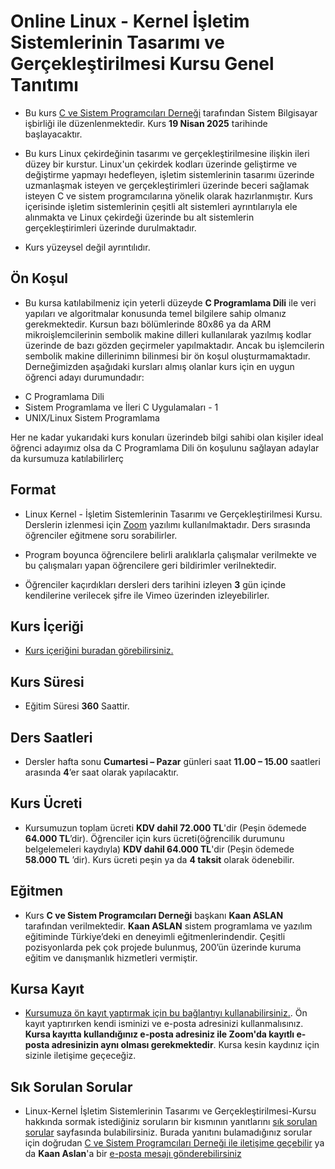# Online Linux - Kernel İşletim Sistemlerinin Tasarımı ve Gerçekleştirilmesi Kursu Genel Tanıtımı

+ Bu kurs [C ve Sistem Programcıları Derneği](http://www.csystem.org/) tarafından Sistem Bilgisayar işbirliği ile düzenlenmektedir. Kurs __19 Nisan 2025__ tarihinde başlayacaktır.

+ Bu kurs Linux çekirdeğinin tasarımı ve gerçekleştirilmesine ilişkin ileri düzey bir kurstur. Linux'un çekirdek kodları üzerinde geliştirme ve değiştirme yapmayı hedefleyen, işletim sistemlerinin tasarımı üzerinde uzmanlaşmak isteyen ve gerçekleştirimleri üzerinde beceri sağlamak isteyen  C ve sistem programcılarına yönelik olarak hazırlanmıştır. Kurs içerisinde işletim sistemlerinin çeşitli alt sistemleri ayrıntılarıyla ele alınmakta ve Linux çekirdeği üzerinde bu alt sistemlerin gerçekleştirimleri üzerinde durulmaktadır.

+ Kurs yüzeysel değil ayrıntılıdır. 

## Ön Koşul

+ Bu kursa katılabilmeniz için yeterli düzeyde __C Programlama Dili__ ile veri yapıları ve algoritmalar konusunda temel bilgilere sahip olmanız gerekmektedir. Kursun bazı bölümlerinde 80x86 ya da ARM mikroişlemcilerinin sembolik makine dilleri kullanılarak yazılmış kodlar üzerinde de bazı gözden geçirmeler yapılmaktadır. Ancak bu işlemcilerin sembolik makine dillerinimn bilinmesi bir ön koşul oluşturmamaktadır. Derneğimizden aşağıdaki kursları almış olanlar kurs için en uygun öğrenci adayı durumundadır:

- C Programlama Dili
- Sistem Programlama ve İleri C Uygulamaları - 1
- UNIX/Linux Sistem Programlama

Her ne kadar yukarıdaki kurs konuları üzerindeb bilgi sahibi olan kişiler ideal öğrenci adayımız olsa da C Programlama Dili ön koşulunu sağlayan adaylar da kursumuza katılabilirlerç

## Format
+ Linux Kernel - İşletim Sistemlerinin Tasarımı ve Gerçekleştirilmesi Kursu. Derslerin izlenmesi için [Zoom](https://zoom.us/) yazılımı kullanılmaktadır. Ders sırasında öğrenciler eğitmene soru sorabilirler.

+ Program boyunca öğrencilere belirli aralıklarla çalışmalar verilmekte ve  bu çalışmaları yapan öğrencilere geri bildirimler verilnektedir.

+ Öğrenciler kaçırdıkları dersleri ders tarihini izleyen __3__ gün içinde kendilerine verilecek şifre ile Vimeo üzerinden izleyebilirler.

## Kurs İçeriği
+ [Kurs içeriğini buradan görebilirsiniz.](https://github.com/CSD-1993/Online-Linux-Kernel-Isletim-Sistemleri-Tasarim-ve-Uygulama-Kursu-26-Nisan-2025/blob/main/kurs_icerigi.md)

## Kurs Süresi

+ Eğitim Süresi __360__ Saattir.

## Ders Saatleri

+ Dersler hafta sonu __Cumartesi – Pazar__ günleri saat __11.00 – 15.00__ saatleri arasında __4__’er saat olarak yapılacaktır.

## Kurs Ücreti
+  Kursumuzun toplam ücreti __KDV dahil 72.000 TL__'dir (Peşin ödemede __64.000 TL__’dir). Öğrenciler için kurs ücreti(öğrencilik durumunu belgelemeleri kaydıyla) __KDV dahil 64.000 TL__'dir (Peşin ödemede __58.000 TL__ ’dir). Kurs ücreti peşin ya da __4 taksit__ olarak ödenebilir.
## Eğitmen

+ Kurs __C ve Sistem Programcıları Derneği__ başkanı __Kaan ASLAN__ tarafından verilmektedir. __Kaan ASLAN__ sistem programlama ve yazılım eğitiminde Türkiye’deki en deneyimli eğitmenlerindendir. Çeşitli pozisyonlarda pek çok projede bulunmuş, 200’ün üzerinde kuruma eğitim ve danışmanlık hizmetleri vermiştir. 

## Kursa Kayıt
+ [Kursumuza ön kayıt yaptırmak için bu bağlantıyı kullanabilirsiniz.](https://us02web.zoom.us/meeting/register/tZUucuytrTopEtJEi5_RgJJMCHp7BrlLUtTf#/registration). Ön kayıt yaptırırken kendi isminizi ve e-posta adresinizi kullanmalısınız. **Kursa kayıtta kullandığınız e-posta adresiniz ile Zoom'da kayıtlı e-posta adresinizin aynı olması gerekmektedir**. Kursa kesin kaydınız için sizinle iletişime geçeceğiz.

## Sık Sorulan Sorular
+ Linux-Kernel İşletim Sistemlerinin Tasarımı ve Gerçekleştirilmesi-Kursu hakkında sormak istediğiniz soruların bir kısmının yanıtlarını [sık sorulan sorular](https://github.com/CSD-1993/Online-Linux-Kernel-Isletim-Sistemleri-Tasarim-ve-Uygulama-Kursu-26-Nisan-2025/blob/main/sss.md) sayfasında bulabilirsiniz. Burada yanıtını bulamadığınız sorular için doğrudan [C ve Sistem Programcıları Derneği ile iletişime geçebilir](http://www.csystem.org/) ya da __Kaan Aslan__'a bir [e-posta mesajı gönderebilirsiniz](mailto:aslank@csystem.org)



